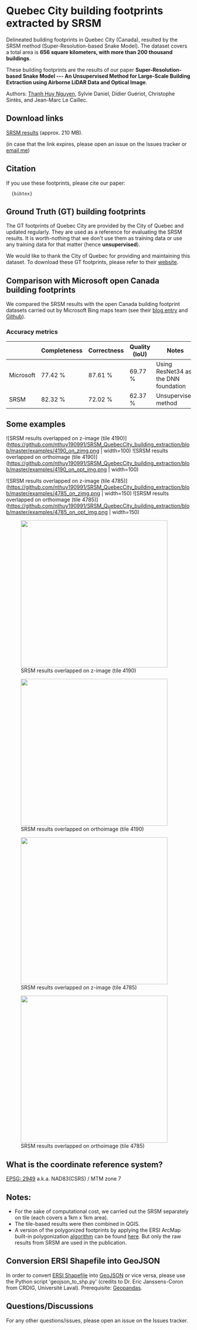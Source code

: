# Quebec City building footprints extracted by SRSM 
Delineated building footprints in Quebec City (Canada), resulted by the SRSM method (Super-Resolution-based Snake Model). The dataset covers a total area is **656 square kilometers, with more than 200 thousand buildings**.

These building footprints are the results of our paper **Super-Resolution-based Snake Model --- An Unsupervised Method for Large-Scale Building Extraction using Airborne LiDAR Data and Optical Image**.

Authors: [Thanh Huy Nguyen](mailto:nthuy190991@gmail.com), Sylvie Daniel, Didier Guériot, Christophe Sintès, and Jean-Marc Le Caillec.

## Download links
[SRSM results](https://ulavaldti-my.sharepoint.com/:u:/g/personal/thngu52_ulaval_ca/EcsaXqiItQFAqF9HxTBc7fQB0bBIndcbUuF3oPzHFFUa0A?e=m4UCCf) (approx. 210 MB).

(in case that the link expires, please open an issue on the Issues tracker or [email me](mailto:nthuy190991@gmail.com))


## Citation
If you use these footprints, please cite our paper:
```
  {bibtex}
```


## Ground Truth (GT) building footprints
The GT footprints of Quebec City are provided by the City of Quebec and updated regularly.
They are used as a reference for evaluating the SRSM results. It is worth-nothing that we don't use them as training data  or use any training data for that matter (hence **unsupervised**).

We would like to thank the City of Quebec for providing and maintaining this dataset.
To download these GT footprints, please refer to their [website](https://www.donneesquebec.ca/recherche/fr/dataset/empreintes-des-batiments).


## Comparison with Microsoft open Canada building footprints
We compared the SRSM results with the open Canada building footprint datasets carried out by Microsoft Bing maps team (see their [blog entry](https://blogs.bing.com/maps/2019-03/microsoft-releases-12-million-canadian-building-footprints-as-open-data) and [Github](https://github.com/microsoft/CanadianBuildingFootprints)). 

### Accuracy metrics
|  | Completeness | Correctness | Quality (IoU) | Notes |
| --- | --- | --- | --- | --- |
| Microsoft | 77.42 % | 87.61 % | 69.77 % | Using ResNet34 as the DNN foundation |
| SRSM | 82.32 % | 72.02 % | 62.37 % | Unsupervised method |
    
    
## Some examples

![SRSM results overlapped on z-image (tile 4190)](https://github.com/nthuy190991/SRSM_QuebecCity_building_extraction/blob/master/examples/4190_on_zimg.png | width=100)
![SRSM results overlapped on orthoimage (tile 4190)](https://github.com/nthuy190991/SRSM_QuebecCity_building_extraction/blob/master/examples/4190_on_opt_img.png | width=100)

![SRSM results overlapped on z-image (tile 4785)](https://github.com/nthuy190991/SRSM_QuebecCity_building_extraction/blob/master/examples/4785_on_zimg.png | width=150)
![SRSM results overlapped on orthoimage (tile 4785)](https://github.com/nthuy190991/SRSM_QuebecCity_building_extraction/blob/master/examples/4785_on_opt_img.png | width=150)

<figure><img src="https://github.com/nthuy190991/SRSM_QuebecCity_building_extraction/blob/master/examples/4190_on_zimg.png" width="400" height="400"/> <figcaption>SRSM results overlapped on z-image (tile 4190)</figcaption>
</figure>
<figure>
<img src="https://github.com/nthuy190991/SRSM_QuebecCity_building_extraction/blob/master/examples/4190_on_opt_img.png" width="400" height="400"/> <figcaption>SRSM results overlapped on orthoimage (tile 4190)</figcaption>
</figure>

<figure><img src="https://github.com/nthuy190991/SRSM_QuebecCity_building_extraction/blob/master/examples/4785_on_zimg.png" width="400" height="400"/> <figcaption>SRSM results overlapped on z-image (tile 4785)</figcaption>
</figure>
<figure>
<img src="https://github.com/nthuy190991/SRSM_QuebecCity_building_extraction/blob/master/examples/4785_on_opt_img.png" width="400" height="400"/> <figcaption>SRSM results overlapped on orthoimage (tile 4785)</figcaption>
</figure>


## What is the coordinate reference system?
[EPSG: 2949](https://epsg.io/2949) a.k.a. NAD83(CSRS) / MTM zone 7


## Notes:
- For the sake of computational cost, we carried out the SRSM separately on tile (each covers a 1km x 1km area).
- The tile-based results were then combined in QGIS.
- A version of the polygonized footprints by applying the ERSI ArcMap built-in polygonization [algorithm](https://arxiv.org/abs/1504.06584) can be found [here](https://ulavaldti-my.sharepoint.com/:u:/g/personal/thngu52_ulaval_ca/EcNbGxwXWOVFuwV4u8wulhQBRc7sRkT7xnsDjHORgWRibA?e=vLmqNP). But only the raw results from SRSM are used in the publication.


## Conversion ERSI Shapefile into GeoJSON
In order to convert [ERSI Shapefile](https://www.esri.com/library/whitepapers/pdfs/shapefile.pdf) into [GeoJSON](https://geojson.org) or vice versa, please use the Python script 'geojson_to_shp.py' (credits to Dr. Eric Janssens-Coron from CRDIG, Université Laval). Prerequisite: [Geopandas](https://geopandas.org).


## Questions/Discussions
For any other questions/issues, please open an issue on the Issues tracker.

